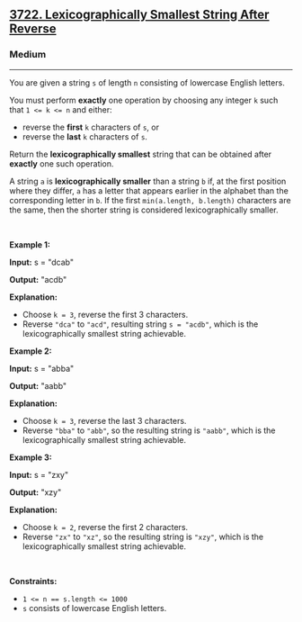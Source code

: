 <h2><a href="https://leetcode.com/problems/lexicographically-smallest-string-after-reverse">3722. Lexicographically Smallest String After Reverse</a></h2><h3>Medium</h3><hr><p>You are given a string <code>s</code> of length <code>n</code> consisting of lowercase English letters.</p>

<p>You must perform <strong>exactly</strong> one operation by choosing any integer <code>k</code> such that <code>1 &lt;= k &lt;= n</code> and either:</p>

<ul>
	<li>reverse the <strong>first</strong> <code>k</code> characters of <code>s</code>, or</li>
	<li>reverse the <strong>last</strong> <code>k</code> characters of <code>s</code>.</li>
</ul>

<p>Return the <strong>lexicographically smallest</strong> string that can be obtained after <strong>exactly</strong> one such operation.</p>

<p>A string <code>a</code> is <strong>lexicographically smaller</strong> than a string <code>b</code> if, at the first position where they differ, <code>a</code> has a letter that appears earlier in the alphabet than the corresponding letter in <code>b</code>. If the first <code>min(a.length, b.length)</code> characters are the same, then the shorter string is considered lexicographically smaller.</p>

<p>&nbsp;</p>
<p><strong class="example">Example 1:</strong></p>

<div class="example-block">
<p><strong>Input:</strong> <span class="example-io">s = &quot;dcab&quot;</span></p>

<p><strong>Output:</strong> <span class="example-io">&quot;acdb&quot;</span></p>

<p><strong>Explanation:</strong></p>

<ul>
	<li>Choose <code>k = 3</code>, reverse the first 3 characters.</li>
	<li>Reverse <code>&quot;dca&quot;</code> to <code>&quot;acd&quot;</code>, resulting string <code>s = &quot;acdb&quot;</code>, which is the lexicographically smallest string achievable.</li>
</ul>
</div>

<p><strong class="example">Example 2:</strong></p>

<div class="example-block">
<p><strong>Input:</strong> <span class="example-io">s = &quot;abba&quot;</span></p>

<p><strong>Output:</strong> <span class="example-io">&quot;aabb&quot;</span></p>

<p><strong>Explanation:</strong></p>

<ul>
	<li>Choose <code>k = 3</code>, reverse the last 3 characters.</li>
	<li>Reverse <code>&quot;bba&quot;</code> to <code>&quot;abb&quot;</code>, so the resulting string is <code>&quot;aabb&quot;</code>, which is the lexicographically smallest string achievable.</li>
</ul>
</div>

<p><strong class="example">Example 3:</strong></p>

<div class="example-block">
<p><strong>Input:</strong> <span class="example-io">s = &quot;zxy&quot;</span></p>

<p><strong>Output:</strong> <span class="example-io">&quot;xzy&quot;</span></p>

<p><strong>Explanation:</strong></p>

<ul>
	<li>Choose <code>k = 2</code>, reverse the first 2 characters.</li>
	<li>Reverse <code>&quot;zx&quot;</code> to <code>&quot;xz&quot;</code>, so the resulting string is <code>&quot;xzy&quot;</code>, which is the lexicographically smallest string achievable.</li>
</ul>
</div>

<p>&nbsp;</p>
<p><strong>Constraints:</strong></p>

<ul>
	<li><code>1 &lt;= n == s.length &lt;= 1000</code></li>
	<li><code>s</code> consists of lowercase English letters.</li>
</ul>
